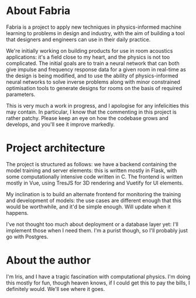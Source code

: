 # About Fabria

Fabria is a project to apply new techniques in physics-informed machine learning to problems in design and industry, with the aim of building a tool 
that designers and engineers can use in their daily practice.

We're initially working on building products for use in room acoustics applications: it's a field close to my heart, and the physics is not too complicated. The initial goals
are to train a neural network that can both give impulse and frequency response data for a given room in real-time as the design is being modified, and to use the ability
of physics-informed neural networks to solve inverse problems along with minor constrained optimisation tools to generate designs for rooms on the basis of required parameters.

This is very much a work in progress, and I apologise for any infelicities this may contain. In particular, I know that the commenting in this project is
rather patchy. Please keep an eye on how the codebase grows and develops, and you'll see it improve markedly.

# Project architecture

The project is structured as follows: we have a backend containing the model training and server elements: this is written mostly in Flask, with some 
computationally intensive code written in C. The frontend is written mostly in Vue, using TresJS for 3D rendering and Vuetify for UI elements.

My inclination is to build an alternate frontend for monitoring the training and development of models: the use cases are different enough that this would be
worthwhile, and it'd be simple enough. Will update when it happens.

I've not thought too much about deployment or a database layer yet: I'll implement those when I need them. I'm a purist though, so I'll probably just go with Postgres.

# About the author

I'm Iris, and I have a tragic fascination with computational physics. I'm doing this mostly for fun, though heaven knows, if I could get this to pay
the bills, I definitely would. We'll see where it goes.
